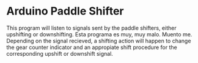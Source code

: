 # Arduino Paddle Shifter

This program will listen to signals sent by the paddle shifters, either upshifting or downshifting. Esta programa es muy, muy malo. Muento me. Depending on the signal recieved, a shifting action will happen to change the gear counter indicator and an appropiate shift procedure for the corresponding upshift or downshift signal.
